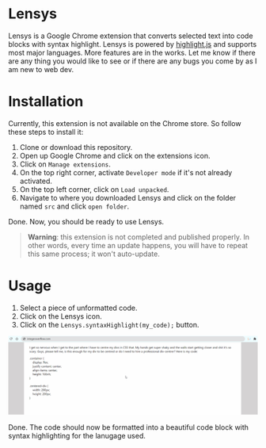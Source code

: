 # Lensys
Lensys is a Google Chrome extension that converts selected text into code blocks with syntax highlight. Lensys is powered by [highlight.js](https://github.com/highlightjs/highlight.js) and supports most major languages. More features are in the works. Let me know if there are any thing you would like to see or if there are any bugs you come by as I am new to web dev.

# Installation
Currently, this extension is not available on the Chrome store. So follow these steps to install it:
1. Clone or download this repository.
2. Open up Google Chrome and click on the extensions icon.
3. Click on `Manage extensions`.
4. On the top right corner, activate `Developer mode` if it's not already activated.
5. On the top left corner, click on `Load unpacked`.
6. Navigate to where you downloaded Lensys and click on the folder named `src` and click `open folder`.

Done. Now, you should be ready to use Lensys.

> **Warning**: this extension is not completed and published properly. In other words, every time an update happens, you will have to repeat this same process; it won't auto-update.

# Usage
1. Select a piece of unformatted code.
2. Click on the Lensys icon.
3. Click on the `Lensys.syntaxHighlight(my_code);` button.

![Demo gif to demonstrate how to use Lensys](https://github.com/AbdelRahmanRahal/Lensys/blob/main/demo.gif?raw=true)

Done. The code should now be formatted into a beautiful code block with syntax highlighting for the lanugage used.
